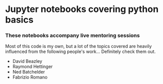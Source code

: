 # Jupyter notebooks covering python basics
### These notebooks accompany live mentoring sessions
Most of this code is my own, but a lot of the topics covered are heavily influenced from the following people's work... Definitely check them out.    
* David Beazley
* Raymond Hettinger
* Ned Batchelder 
* Fabrizio Romano 
